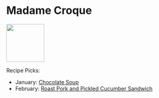 # Madame Croque

<img src="http://api.adorable.io/avatars/100/mmecroque%40flavor.magazine" height="100" width="100" />

Recipe Picks:

- January: [Chocolate Soup](../recipe/jan/chocolate-soup.md)
- February: [Roast Pork and Pickled Cucumber Sandwich](../recipe/feb/Roast-Pork-and-Pickled-Cucumber-Sandwich.md)